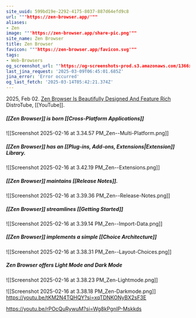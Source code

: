 ```yaml
---
site_uuid: 599bd19e-2292-4175-8037-887d64efd9c8
url: ""'https://zen-browser.app/'""
aliases:
- Zen
image: ""'https://zen-browser.app/share-pic.png'""
site_name: Zen Browser
title: Zen Browser
favicon: ""'https://zen-browser.app/favicon.svg'""
tags:
- Web-Browsers
og_screenshot_url: ""https://og-screenshots-prod.s3.amazonaws.com/1366x768/80/false/20bbce1a48869323374bd13c1659cb6b7875e041f78bbb477eaca42dd04844a6.jpeg""
last_jina_request: '2025-03-09T06:45:01.685Z'
jina_error: 'Error occurred'
og_last_fetch: '2025-03-14T05:42:21.374Z'
---
```


2025, Feb 02. [Zen Browser Is Beautifully Designed And Feature Rich](https://youtu.be/SCMmzbxUqpo?si=F4DYkAry2dXzHVnQ) DistroTube, [[YouTube]]. 

##### [[Zen Browser]] is born [[Cross-Platform Applications]]
![[Screenshot 2025-02-16 at 3.34.57 PM_Zen--Multi-Platform.png]]
##### [[Zen Browser]] has an [[Plug-ins,  Add-ons,  Extensions|Extension]] Library. 
![[Screenshot 2025-02-16 at 3.42.19 PM_Zen--Extensions.png]]
##### [[Zen Browser]] maintains [[Release Notes]].
![[Screenshot 2025-02-16 at 3.39.36 PM_Zen--Release-Notes.png]]
##### [[Zen Browser]] streamlines [[Getting Started]]
![[Screenshot 2025-02-16 at 3.39.14 PM_Zen--Import-Data.png]]
##### [[Zen Browser]] implements a simple [[Choice Architecture]]
![[Screenshot 2025-02-16 at 3.38.31 PM_Zen--Layout-Choices.png]]
##### Zen Browser offers Light Mode and Dark Mode
![[Screenshot 2025-02-16 at 3.38.23 PM_Zen-Lightmode.png]]

![[Screenshot 2025-02-16 at 3.38.18 PM_Zen-Darkmode.png]]
https://youtu.be/tKM2N4TQHQY?si=xqTDNKONyBX2sF3E

https://youtu.be/rPOcQuRywuM?si=Wg8kPgnIP-Mskkds
